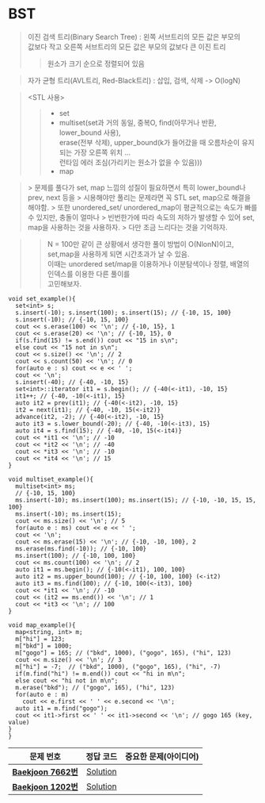 # BST   
> 이진 검색 트리(Binary Search Tree) : 왼쪽 서브트리의 모든 값은 부모의   
값보다 작고 오른쪽 서브트리의 모든 값은 부모의 값보다 큰 이진 트리
>> 원소가 크기 순으로 정렬되어 있음

> 자가 균형 트리(AVL트리, Red-Black트리) : 삽입, 검색, 삭제 -> O(logN)   

> <STL 사용>
>>* set    
>>* multiset(set과 거의 동일, 중복O, find(아무거나 반환, lower_bound 사용),   
>> erase(전부 삭제), upper_bound(k가 들어갔을 때 오름차순이 유지되는 가장 오른쪽 위치 ...   
>> 런타임 에러 조심(가리키는 원소가 없을 수 있음)))   
>>* map   

> <Tip>   
>> 문제를 풀다가 set, map 느낌의 성질이 필요하면서 특히 lower_bound나 prev, next 등을   
>> 시용해야만 풀리는 문제라면 꼭 STL set, map으로 해결을 해야함.   
>> 또한 unordered_set/ unordered_map이 평균적으로는 속도가 빠를 수 있지만, 충돌이 얼마나   
>> 빈번한가에 따라 속도의 저하가 발생할 수 있어 set, map을 사용하는 것을 사용하자.   
>> 다만 조금 느리다는 것을 기억하자.    

>> N = 100만 같이 큰 상황에서 생각한 풀이 방법이 O(NlonN)이고,    
>> set,map을 사용하게 되면 시간초과가 날 수 있음.    
>> 이때는 unordered set/map을 이용하거나 이분탐색이나 정렬, 배열의 인덱스를 이용한 다른 풀이를   
>> 고민해보자.   

```
void set_example(){
  set<int> s;
  s.insert(-10); s.insert(100); s.insert(15); // {-10, 15, 100}
  s.insert(-10); // {-10, 15, 100}
  cout << s.erase(100) << '\n'; // {-10, 15}, 1
  cout << s.erase(20) << '\n'; // {-10, 15}, 0
  if(s.find(15) != s.end()) cout << "15 in s\n";
  else cout << "15 not in s\n";
  cout << s.size() << '\n'; // 2
  cout << s.count(50) << '\n'; // 0
  for(auto e : s) cout << e << ' ';
  cout << '\n';
  s.insert(-40); // {-40, -10, 15}
  set<int>::iterator it1 = s.begin(); // {-40(<-it1), -10, 15}
  it1++; // {-40, -10(<-it1), 15}
  auto it2 = prev(it1); // {-40(<-it2), -10, 15}
  it2 = next(it1); // {-40, -10, 15(<-it2)}
  advance(it2, -2); // {-40(<-it2), -10, 15}
  auto it3 = s.lower_bound(-20); // {-40, -10(<-it3), 15}
  auto it4 = s.find(15); // {-40, -10, 15(<-it4)}
  cout << *it1 << '\n'; // -10
  cout << *it2 << '\n'; // -40
  cout << *it3 << '\n'; // -10
  cout << *it4 << '\n'; // 15
}

void multiset_example(){
  multiset<int> ms;
  // {-10, 15, 100}
  ms.insert(-10); ms.insert(100); ms.insert(15); // {-10, -10, 15, 15, 100}  
  ms.insert(-10); ms.insert(15);
  cout << ms.size() << '\n'; // 5
  for(auto e : ms) cout << e << ' ';
  cout << '\n';
  cout << ms.erase(15) << '\n'; // {-10, -10, 100}, 2
  ms.erase(ms.find(-10)); // {-10, 100}
  ms.insert(100); // {-10, 100, 100}
  cout << ms.count(100) << '\n'; // 2
  auto it1 = ms.begin(); // {-10(<-it1), 100, 100}
  auto it2 = ms.upper_bound(100); // {-10, 100, 100} (<-it2)
  auto it3 = ms.find(100); // {-10, 100(<-it3), 100}
  cout << *it1 << '\n'; // -10
  cout << (it2 == ms.end()) << '\n'; // 1
  cout << *it3 << '\n'; // 100
}

void map_example(){
  map<string, int> m;
  m["hi"] = 123;
  m["bkd"] = 1000;
  m["gogo"] = 165; // ("bkd", 1000), ("gogo", 165), ("hi", 123)
  cout << m.size() << '\n'; // 3
  m["hi"] = -7;  // ("bkd", 1000), ("gogo", 165), ("hi", -7)
  if(m.find("hi") != m.end()) cout << "hi in m\n";
  else cout << "hi not in m\n";
  m.erase("bkd"); // ("gogo", 165), ("hi", 123)
  for(auto e : m)
    cout << e.first << ' ' << e.second << '\n';
  auto it1 = m.find("gogo");
  cout << it1->first << ' ' << it1->second << '\n'; // gogo 165 (key, value)
}
}
```

| 문제 번호 | 정답 코드 |  중요한 문제(아이디어) | 
| :--: | :--: |:--: |
| __[Baekjoon 7662번](https://www.acmicpc.net/problem/7662)__   | [Solution](https://github.com/jhmin-kk99/Algorithm-Study/blob/main/BST/7662.cpp)    | |
| __[Baekjoon 1202번](https://www.acmicpc.net/problem/1202)__   | [Solution](https://github.com/jhmin-kk99/Algorithm-Study/blob/main/BST/1202.cpp)    | |

